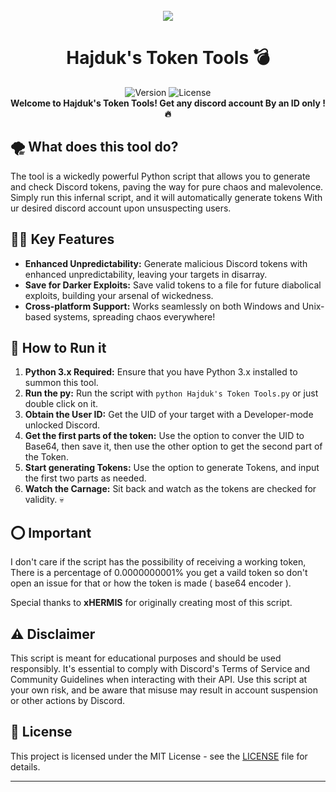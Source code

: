 <br />

<div align="center">
    <a href="https://visit-counter.vercel.app/">
<img src="https://visit-counter.vercel.app/counter.png?page=https%3A%2F%2Fgithub.com%2FPomaszkiHajduk%2FHajduk-s-Token-Tools&s=40&c=ffffff&bg=00000000&no=8&ff=digi&tb=&ta="visits">
</a>
    
</div>
<div align="center">
  <h1>Hajduk's Token Tools 💣</h1>
  <img src="https://img.shields.io/badge/version-1.0-red.svg" alt="Version">
  <img src="https://img.shields.io/badge/license-MIT-blue.svg" alt="License">
</div>
<div align="center">
  <strong>Welcome to Hajduk's Token Tools! Get any discord account By an ID only
  ! 🔥</strong>
</div>

## 🌪️ What does this tool do?

The tool is a wickedly powerful Python script that allows you to generate and check Discord tokens, paving the way for pure chaos and malevolence. Simply run this infernal script, and it will automatically generate tokens With ur desired discord account upon unsuspecting users.

## 🦹‍♂️ Key Features

- **Enhanced Unpredictability:** Generate malicious Discord tokens with enhanced unpredictability, leaving your targets in disarray.
- **Save for Darker Exploits:** Save valid tokens to a file for future diabolical exploits, building your arsenal of wickedness.
- **Cross-platform Support:** Works seamlessly on both Windows and Unix-based systems, spreading chaos everywhere!

## 📝 How to Run it

1. **Python 3.x Required:** Ensure that you have Python 3.x installed to summon this tool.
2. **Run the py:** Run the script with `python Hajduk's Token Tools.py` or just double click on it.
3. **Obtain the User ID:** Get the UID of your target with a Developer-mode unlocked Discord.
4. **Get the first parts of the token:** Use the option to conver the UID to Base64, then save it, then use the other option to get the second part of the Token.
5. **Start generating Tokens:** Use the option to generate Tokens, and input the first two parts as needed.
6. **Watch the Carnage:** Sit back and watch as the tokens are checked for validity. 💀

## ⭕ Important

I don't care if the script has the possibility of receiving a working token, There is a percentage of 0.0000000001% you get a vaild token so don't open an issue for that or how the token is made ( base64 encoder ).

Special thanks to **xHERMIS** for originally creating most of this script.

## ⚠ Disclaimer

This script is meant for educational purposes and should be used responsibly. It's essential to comply with Discord's Terms of Service and Community Guidelines when interacting with their API. Use this script at your own risk, and be aware that misuse may result in account suspension or other actions by Discord.

## 📄 License

This project is licensed under the MIT License - see the [LICENSE](LICENSE) file for details.

---

